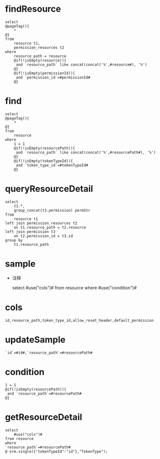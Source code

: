 findResource
===
	select
	@pageTag(){
		*
	@}
	from
		resource t1,
		permission_resources t2
	where
		resource_path = resource
		@if(!isEmpty(resource)){
		 and `resource_path` like concat(concat('%',#resource#), '%')
		@}
		@if(!isEmpty(permissionId)){
		 and `permission_id`=#permissionId#
		@}

find
===
	select
	@pageTag(){
		*
	@}
	from
		resource
	where
		1 = 1  
		@if(!isEmpty(resourcePath)){
		 and `resource_path` like concat(concat('%',#resourcePath#), '%')
		@}
		@if(!isEmpty(tokenTypeId)){
		 and `token_type_id`=#tokenTypeId#
		@}

queryResourceDetail
===
	select
		t1.*,
		group_concat(t3.permission) permStr
	from
		resource t1
	left join permission_resources t2
		on t1.resource_path = t2.resource
	left join permission t3
		on t2.permission_id = t3.id
	group by
		t1.resource_path


sample
===
* 注释

	select #use("cols")# from resource where #use("condition")#

cols
===

	id,resource_path,token_type_id,allow_reset_header,default_permission

updateSample
===

	`id`=#id#,`resource_path`=#resourcePath#

condition
===

	1 = 1  
	@if(!isEmpty(resourcePath)){
	 and `resource_path`=#resourcePath#
	@}
	
getResourceDetail
===

	select 
		#use("cols")#
	from resource 
	where
	`resource_path`=#resourcePath#
	@ orm.single({"tokenTypeId":"id"},"TokenType");
